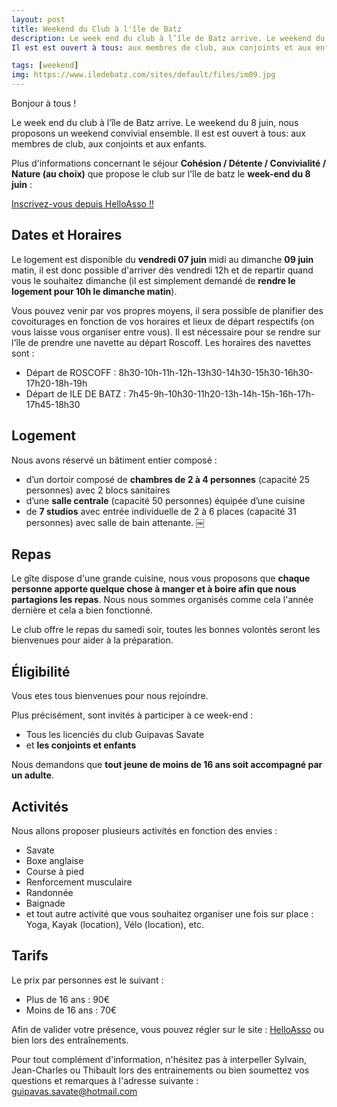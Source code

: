 ```yaml
---
layout: post
title: Weekend du Club à l'île de Batz
description: Le week end du club à l’île de Batz arrive. Le weekend du 8 juin, nous proposons un weekend convivial ensemble.
Il est est ouvert à tous: aux membres de club, aux conjoints et aux enfants.

tags: [weekend]
img: https://www.iledebatz.com/sites/default/files/im09.jpg
---
```


Bonjour à tous !

Le week end du club à l’île de Batz arrive. Le weekend du 8 juin, nous proposons un weekend convivial ensemble.
Il est est ouvert à tous: aux membres de club, aux conjoints et aux enfants.

Plus d'informations concernant le séjour **Cohésion / Détente / Convivialité / Nature (au choix)** que propose le club sur l'île de batz le **week-end du 8 juin** :

[Inscrivez-vous depuis HelloAsso !!](https://www.helloasso.com/associations/guipavas-savate/boutiques/we-ile-de-batz-7-8-9-juin-2024)

## Dates et Horaires

Le logement est disponible du **vendredi 07 juin** midi au dimanche **09 juin** matin, il est donc possible d'arriver dès vendredi 12h et de repartir quand vous le souhaitez dimanche (il est simplement demandé de **rendre le logement pour 10h le dimanche matin**).

Vous pouvez venir par vos propres moyens, il sera possible de planifier des covoiturages en fonction de vos horaires et lieux de départ respectifs (on vous laisse vous organiser entre vous).
Il est nécessaire pour se rendre sur l'île de prendre une navette au départ Roscoff. Les horaires des navettes sont :

- Départ de ROSCOFF : 8h30-10h-11h-12h-13h30-14h30-15h30-16h30-17h20-18h-19h
- Départ de ILE DE BATZ : 7h45-9h-10h30-11h20-13h-14h-15h-16h-17h-17h45-18h30

## Logement

Nous avons réservé un bâtiment entier composé :

- d’un dortoir composé de **chambres de 2 à 4 personnes** (capacité 25 personnes) avec 2 blocs sanitaires
- d’une **salle centrale** (capacité 50 personnes) équipée d’une cuisine
- de **7 studios** avec entrée individuelle de 2 à 6 places (capacité 31 personnes) avec salle de bain attenante.
￼

## Repas

Le gîte dispose d'une grande cuisine, nous vous proposons que **chaque personne apporte quelque chose à manger et à boire afin que nous partagions les repas**.
Nous nous sommes organisés comme cela l'année dernière et cela a bien fonctionné.

Le club offre le repas du samedi soir, toutes les bonnes volontés seront les bienvenues pour aider à la préparation.

## Éligibilité

Vous etes tous bienvenues pour nous rejoindre. 

Plus précisément, sont invités à participer à ce week-end :

- Tous les licenciés du club Guipavas Savate
- et **les conjoints et enfants**

Nous demandons que **tout jeune de moins de 16 ans soit accompagné par un adulte**.

## Activités

Nous allons proposer plusieurs activités en fonction des envies :

* Savate
* Boxe anglaise
* Course à pied
* Renforcement musculaire
* Randonnée
* Baignade
* et tout autre activité que vous souhaitez organiser une fois sur place : Yoga, Kayak (location), Vélo (location), etc.

## Tarifs

Le prix par personnes est le suivant :

* Plus de 16 ans : 90€
* Moins de 16 ans : 70€

Afin de valider votre présence, vous pouvez régler sur le site : [HelloAsso](https://www.helloasso.com/associations/guipavas-savate/boutiques/we-ile-de-batz-7-8-9-juin-2024) ou bien lors des entraînements.

Pour tout complément d'information, n'hésitez pas à interpeller Sylvain, Jean-Charles ou Thibault lors des entrainements ou bien soumettez vos questions et remarques à l'adresse suivante : [guipavas.savate@hotmail.com](mailto:guipavas.savate@hotmail.com)

